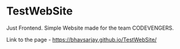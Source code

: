 # TestWebSite
Just Frontend.
Simple Website made for the team CODEVENGERS.

Link to the page - https://bhavsarjay.github.io/TestWebSite/
